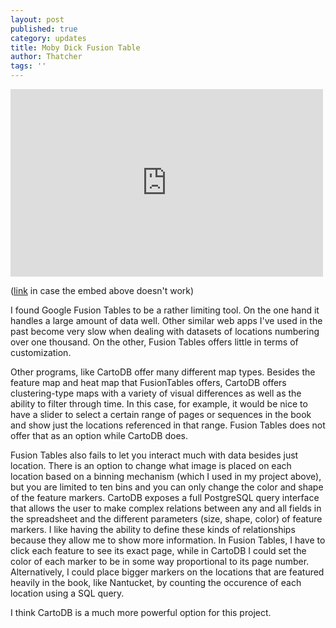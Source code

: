 ```yaml
---
layout: post
published: true
category: updates
title: Moby Dick Fusion Table
author: Thatcher
tags: ''
---
```

<iframe width="500" height="300" scrolling="no" frameborder="no" src="https://fusiontables.google.com/embedviz?q=select+col6+from+1I1A2y69cZWtm3mkhJOmxRUtwVt456AtzTR9JBsWi&amp;viz=MAP&amp;h=false&amp;lat=34.16087835124493&amp;lng=-57.9007177438736&amp;t=1&amp;z=2&amp;l=col6&amp;y=3&amp;tmplt=3&amp;hml=TWO_COL_LAT_LNG"></iframe>

([link](https://fusiontables.google.com/data?docid=1I1A2y69cZWtm3mkhJOmxRUtwVt456AtzTR9JBsWi#map:id=6) in case the embed above doesn't work)

I found Google Fusion Tables to be a rather limiting tool. On the one hand it handles a large amount of data well. Other similar web apps I've used in the past become very slow when dealing with datasets of locations numbering over one thousand. On the other, Fusion Tables offers little in terms of customization. 

Other programs, like CartoDB offer many different map types. Besides the feature map and heat map that FusionTables offers, CartoDB offers clustering-type maps with a variety of visual differences as well as the ability to filter through time. In this case, for example, it would be nice to have a slider to select a certain range of pages or sequences in the book and show just the locations referenced in that range. Fusion Tables does not offer that as an option while CartoDB does. 

Fusion Tables also fails to let you interact much with data besides just location. There is an option to change what image is placed on each location based on a binning mechanism (which I used in my project above), but you are limited to ten bins and you can only change the color and shape of the feature markers. CartoDB exposes a full PostgreSQL query interface that allows the user to make complex relations between any and all fields in the spreadsheet and the different parameters (size, shape, color) of feature markers. I like having the ability to define these kinds of relationships because they allow me to show more information. In Fusion Tables, I have to click each feature to see its exact page, while in CartoDB I could set the color of each marker to be in some way proportional to its page number. Alternatively, I could place bigger markers on the locations that are featured heavily in the book, like Nantucket, by counting the occurence of each location using a SQL query. 

I think CartoDB is a much more powerful option for this project.
